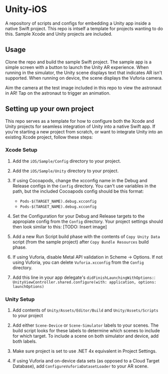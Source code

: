 # Unity-iOS

A repository of scripts and configs for embedding a Unity app inside a native Swift project. This repo is intself a template for projects wanting to do this. Sample Xcode and Unity projects are included.

## Usage

Clone the repo and build the sample Swift project. The sample app is a simple screen with a button to launch the Unity AR experience. When running in the simulator, the Unity scene displays text that indicates AR isn't supported. When running on device, the scene displays the Vuforia camera.

Aim the camera at the test image included in this repo to view the astronaut in AR! Tap on the astronaut to trigger an animation.

## Setting up your own project

This repo serves as a template for how to configure both the Xcode and Unity projects for seamless integration of Unity into a native Swift app. If you're starting a new project from scratch, or want to integrate Unity into an existing Xcode project, follow these steps:

### Xcode Setup

1. Add the `iOS/Sample/Config` directory to your project.

2. Add the `iOS/Sample/Unity` directory to your project.

3. If using Cocoapods, change the xcconfig name in the Debug and Release configs in the `Config` directory. You can't use variables in the path, but the included Cocoapods config should be this format:
    - `Pods-$(TARGET_NAME).debug.xcconfig`
    - `Pods-$(TARGET_NAME).debug.xcconfig`

4. Set the Configuration for your Debug and Release targets to the appropiate config from the `Config` directory. Your project settings should then look similar to this:
[TODO: Insert image]

5. Add a new Run Script build phase with the contents of `Copy Unity Data` script (from the sample project) after `Copy Bundle Resources` build phase.

6. If using Vuforia, disable Metal API validation in Scheme -> Options. If not using Vuforia, you can delete `Vuforia.xcconfig` from the `Config` directory.
    
7. Add this line in your app delegate's `didFinishLaunchingWithOptions:`:
`UnityViewController.shared.configure(with: application, options: launchOptions)`

### Unity Setup

1. Add contents of `Unity/Assets/Editor/Build` and `Unity/Assets/Scripts` to your project

2. Add either `Scene-Device` or `Scene-Simulator` labels to your scenes. The build script looks for these labels to determine which scenes to include for which target. To include a scene on both simulator and device, add both labels. 

3. Make sure project is set to use .NET 4x equivalent in Project Settings.

4. If using Vuforia and on-device data sets (as opposed to a Cloud Target Database), add `ConfigureVuforiaDatasetLoader` to your AR scene.
